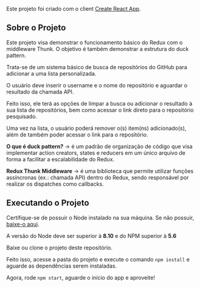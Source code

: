Este projeto foi criado com o client [Create React App](https://github.com/facebook/create-react-app).

## Sobre o Projeto

Este projeto visa demonstrar o funcionamento básico do Redux com o middleware Thunk. O objetivo é também demonstrar a estrutura do duck pattern.

Trata-se de um sistema básico de busca de repositórios do GitHub para adicionar a uma lista personalizada.

O usuário deve inserir o username e o nome do repositório e aguardar o resultado da chamada API.

Feito isso, ele terá as opções de limpar a busca ou adicionar o resultado à sua lista de repositórios, bem como acessar o link direto para o repositório pesquisado.

Uma vez na lista, o usuário poderá remover o(s) item(ns) adicionado(s), além de também poder acessar o link para o repositório.

**O que é duck pattern?** -> é um padrão de organização de código que visa implementar action creators, states e reducers em um único arquivo de forma a facilitar a escalabilidade do Redux.

**Redux Thunk Middleware** -> é uma biblioteca que permite utilizar funções assíncronas (ex.: chamada API) dentro do Redux, sendo responsável por realizar os dispatches como callbacks.

## Executando o Projeto

Certifique-se de possuir o Node instalado na sua máquina. Se não possuir, [baixe-o aqui](https://nodejs.org/pt-br/download/).

A versão do Node deve ser superior à **8.10** e do NPM superior à **5.6**

Baixe ou clone o projeto deste repositório.

Feito isso, acesse a pasta do projeto e execute o comando ```npm install``` e aguarde as dependências serem instaladas.

Agora, rode ```npm start```, aguarde o início do app e aproveite!
